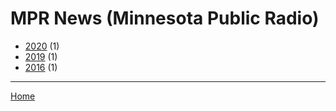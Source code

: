 # MPR News (Minnesota Public Radio)

  * [2020](./mpr-news-minnesota-public-radio-2020.md/) (1)
  * [2019](./mpr-news-minnesota-public-radio-2019.md/) (1)
  * [2016](./mpr-news-minnesota-public-radio-2016.md/) (1)
----

[Home](../)
